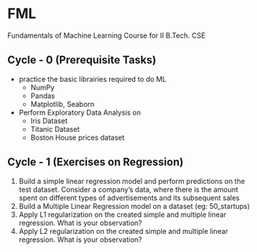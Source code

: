 # FML
Fundamentals of Machine Learning Course for II B.Tech. CSE

## Cycle - 0 (Prerequisite Tasks)
- practice the basic librairies required to do ML
  - NumPy
  - Pandas
  - Matplotlib, Seaborn
- Perform Exploratory Data Analysis on 
  - Iris Dataset
  - Titanic Dataset
  - Boston House prices dataset
  
## Cycle - 1 (Exercises on Regression)
1. Build a simple linear regression model and perform predictions on the test dataset. Consider a company’s data, where there is the amount spent on different types of advertisements and its subsequent sales
2. Build a Multiple Linear Regression model on a dataset (eg: 50_startups)
3. Apply L1 regularization on the created simple and multiple linear regression. What is your observation?
4. Apply L2 regularization on the created simple and multiple linear regression. What is your observation?

